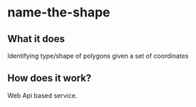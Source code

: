 name-the-shape
==============

## What it does 

Identifying type/shape of polygons given a set of coordinates

## How does it work?

Web Api based service.